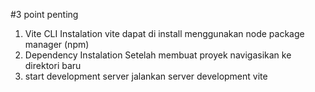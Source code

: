 #3 point penting
1. Vite CLI Instalation vite dapat di install menggunakan node package manager (npm)
2. Dependency Instalation Setelah membuat proyek navigasikan ke direktori baru
3. start development server jalankan server development vite